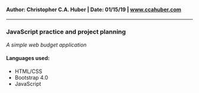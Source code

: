 #### Author: Christopher C.A. Huber | Date: 01/15/19 | www.ccahuber.com
---
### JavaScript practice and project planning

*A simple web budget application*

#### Languages used:
  * HTML/CSS
  * Bootstrap 4.0
  * JavaScript
